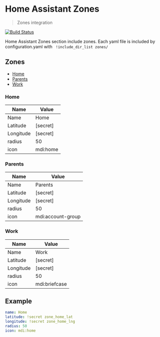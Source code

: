 # Home Assistant Zones
> Zones integration

[![Build Status](https://travis-ci.org/pascalwilbrink/ha-config.svg?branch=master)](https://travis-ci.org/pascalwilbrink/ha-config)

Home Assistant Zones section include zones. 
Each yaml file is included by configuration.yaml with ``` !include_dir_list zones/```

## Zones
* [Home](#home)
* [Parents](#parents)
* [Work](#work)

### Home
| Name      | Value    | 
|-----------|----------|
| Name      | Home     |
| Latitude  | [secret] | 
| Longitude | [secret] |
| radius    | 50       |
| icon      | mdi:home |


### Parents
| Name      | Value             | 
|-----------|-------------------|
| Name      | Parents           |
| Latitude  | [secret]          | 
| Longitude | [secret]          |
| radius    | 50                |
| icon      | mdi:account-group |


### Work
| Name      | Value         | 
|-----------|---------------|
| Name      | Work          |
| Latitude  | [secret]      | 
| Longitude | [secret]      |
| radius    | 50            |
| icon      | mdi:briefcase |


## Example
```yaml
name: Home
latitude: !secret zone_home_lat
longitude: !secret zone_home_lng
radius: 50
icon: mdi:home
```
